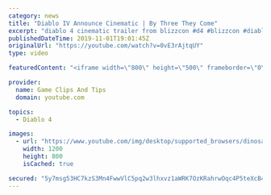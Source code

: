 ```yaml
---
category: news
title: "Diablo IV Announce Cinematic | By Three They Come"
excerpt: "diablo 4 cinematic trailer from blizzcon #d4 #blizzcon #diablo."
publishedDateTime: 2019-11-01T19:01:45Z
originalUrl: "https://youtube.com/watch?v=0vE3rAjtqUY"
type: video

featuredContent: "<iframe width=\"800\" height=\"500\" frameborder=\"0\" src=\"https://www.youtube.com/embed/0vE3rAjtqUY\" allow=\"accelerometer; autoplay; encrypted-media; gyroscope; picture-in-picture\" allowfullscreen></iframe>"

provider:
  name: Game Clips And Tips
  domain: youtube.com

topics:
  - Diablo 4

images:
  - url: "https://www.youtube.com/img/desktop/supported_browsers/dinosaur.png"
    width: 1200
    height: 800
    isCached: true

secured: "5y7msg53HC7kzS3Mn4FwwVlC5pq2w3lhxvz1aWRK7OzKRahrwOqc4P5teXcB4OoW4hN7hyLkm4KC5kTeTGEbR3OfIINp/FZdtdAvJ528dQ4MebIYXD3hBWgQ+/9mxH/+WKPR9/cVpzFM6vj16+arVMtmggZ4OaqTW8AfkTUSiw8mzRH53bEfeDYKGQBQxoYe/S2emTFqwK+j1BIErcKUsIcNaxQa7PAzPkBGVHzz337H2xJgpr6z6VVyFYbD8KHpE2zoEO+Bw3Fh35t4SnCfUHtzgxTTLJ8Oq/URlJND5bqpQUiuMwK3R0CoqcYhANNrQShGcGyT33pcUcmwu5e74mlWS7Kq5gvea/08+DpVq32aVVutev/Os3x6Tz87rAgp7Ax735wJ9ZaPJjE2EOFQ+w==;2Zo5O3r2u5XS2fnib3MMaA=="
---
```


